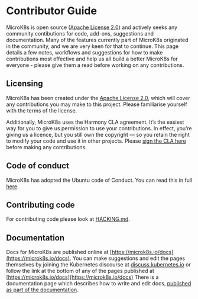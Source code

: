 # Contributor Guide

MicroK8s is open source ([Apache License 2.0](./LICENSE)) and actively seeks any community contibutions for code, add-ons, suggestions and documentation. Many of the features currently part of MicroK8s originated in the community, and we are very keen for that to continue. This page details a few notes, workflows and suggestions for how to make contributions most effective and help us all build a better MicroK8s for everyone - please give them a read before working on any contributions.

## Licensing

MicroK8s has been created under the [Apache License 2.0](./LICENSE), which will cover any contributions you may make to this project. Please familiarise yourself with the terms of the license.

Additionally, MicroK8s uses the Harmony CLA agreement. It’s the easiest way for you to give us permission to use your contributions. In effect, you’re giving us a licence, but you still own the copyright — so you retain the right to modify your code and use it in other projects. Please [sign the CLA here](https://ubuntu.com/legal/contributors/agreement) before making any contributions.

## Code of conduct

MicroK8s has adopted the Ubuntu code of Conduct. You can read this in full [here](https://ubuntu.com/community/code-of-conduct).

## Contributing code

For contributing code please look at [HACKING.md](./HACKING.md).

## Documentation

Docs for MicroK8s are published online at [https://microk8s.io/docs](https://microk8s.io/docs). You can make suggestions and edit the pages themselves by joining the Kubernetes discourse at [discuss.kubernetes.io](https://discuss.kubernetes.io/t/introduction-to-microk8s/11243) or follow the link at the bottom of any of the pages published at [https://microk8s.io/docs](https://microk8s.io/docs) There is a documentation page which describes how to write and edit docs, [published as part of the documentation](https://microk8s.io/docs/docs).
